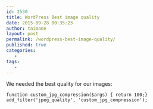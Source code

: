 ```yaml
---
id: 2530
title: WordPress Best image quality
date: 2015-09-28 00:35:23
author: taimane
layout: post
permalink: /wordpress-best-image-quality/
published: true
categories:
   -
tags:
   -
---
```

We needed the best quality for our images:



```
function custom_jpg_compression($args) { return 100;}
add_filter('jpeg_quality', 'custom_jpg_compression');
```